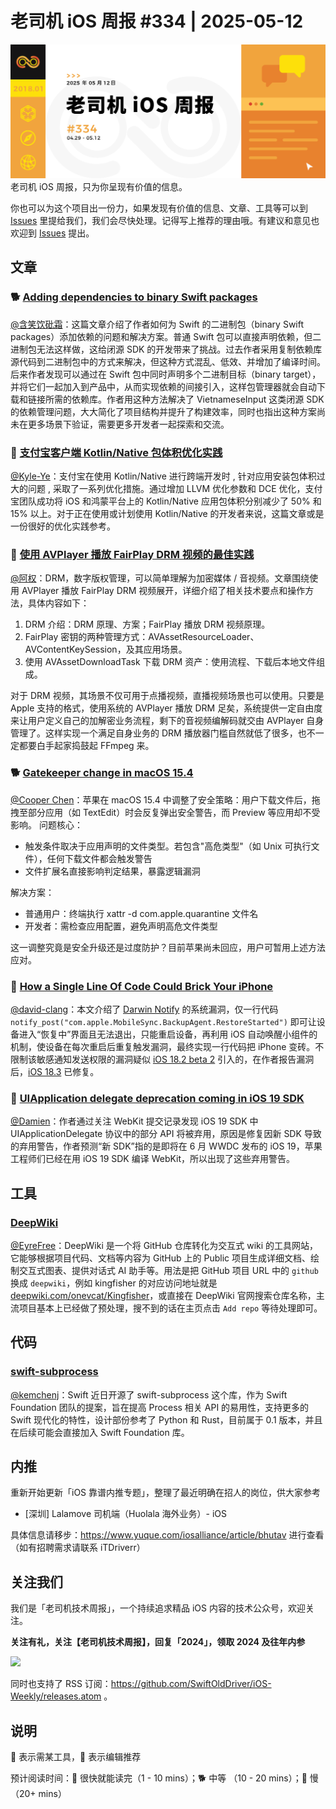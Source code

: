 # 老司机 iOS 周报 #334 | 2025-05-12

![ios-weekly](https://github.com/SwiftOldDriver/iOS-Weekly/blob/master/assets/weekly-header/334.jpg?raw=true)
老司机 iOS 周报，只为你呈现有价值的信息。

你也可以为这个项目出一份力，如果发现有价值的信息、文章、工具等可以到 [Issues](https://github.com/SwiftOldDriver/iOS-Weekly/issues) 里提给我们，我们会尽快处理。记得写上推荐的理由哦。有建议和意见也欢迎到 [Issues](https://github.com/SwiftOldDriver/iOS-Weekly/issues) 提出。

## 文章

### 🐕 [Adding dependencies to binary Swift packages](https://danielsaidi.com/blog/2025/05/02/adding-dependencies-to-binary-swift-packages)

[@含笑饮砒霜](https://weibo.com/chinafishnews/)：这篇文章介绍了作者如何为 Swift 的二进制包（binary Swift packages）添加依赖的问题和解决方案。普通 Swift 包可以直接声明依赖，但二进制包无法这样做，这给闭源 SDK 的开发带来了挑战。过去作者采用复制依赖库源代码到二进制包中的方式来解决，但这种方式混乱、低效、并增加了编译时间。后来作者发现可以通过在 Swift 包中同时声明多个二进制目标（binary target），并将它们一起加入到产品中，从而实现依赖的间接引入，这样包管理器就会自动下载和链接所需的依赖库。作者用这种方法解决了 VietnameseInput 这类闭源 SDK 的依赖管理问题，大大简化了项目结构并提升了构建效率，同时也指出这种方案尚未在更多场景下验证，需要更多开发者一起探索和交流。

### 🐎 [支付宝客户端 Kotlin/Native 包体积优化实践](https://mp.weixin.qq.com/s/vcuo2YJsrn3kQcTNuoLuGQ)

[@Kyle-Ye](https://github.com/Kyle-Ye)：支付宝在使用 Kotlin/Native 进行跨端开发时 , 针对应用安装包体积过大的问题 , 采取了一系列优化措施。通过增加 LLVM 优化参数和 DCE 优化，支付宝团队成功将 iOS 和鸿蒙平台上的 Kotlin/Native 应用包体积分别减少了 50% 和 15% 以上。对于正在使用或计划使用 Kotlin/Native 的开发者来说，这篇文章或是一份很好的优化实践参考。

### 🐢 [使用 AVPlayer 播放 FairPlay DRM 视频的最佳实践](https://mp.weixin.qq.com/s/vnK8GZP9ucvML6GQ7EJkeQ)

[@阿权](https://github.com/bqlin)：DRM，数字版权管理，可以简单理解为加密媒体 / 音视频。文章围绕使用 AVPlayer 播放 FairPlay DRM 视频展开，详细介绍了相关技术要点和操作方法，具体内容如下：

1. DRM 介绍：DRM 原理、方案；FairPlay 播放 DRM 视频原理。
2. FairPlay 密钥的两种管理方式：AVAssetResourceLoader、AVContentKeySession，及其应用场景。
3. 使用 AVAssetDownloadTask 下载 DRM 资产：使用流程、下载后本地文件组成。

对于 DRM 视频，其场景不仅可用于点播视频，直播视频场景也可以使用。只要是 Apple 支持的格式，使用系统的 AVPlayer 播放 DRM 足矣，系统提供一定自由度来让用户定义自己的加解密业务流程，剩下的音视频编解码就交由 AVPlayer 自身管理了。这样实现一个满足自身业务的 DRM 播放器门槛自然就低了很多，也不一定都要白手起家捣鼓起 FFmpeg 来。

### 🐕 [Gatekeeper change in macOS 15.4](https://lapcatsoftware.com/articles/2025/4/8.html)

[@Cooper Chen](https://github.com/cjlcooper)：苹果在 macOS 15.4 中调整了安全策略：用户下载文件后，拖拽至部分应用（如 TextEdit）时会反复弹出安全警告，而 Preview 等应用却不受影响。
问题核心：
- 触发条件取决于应用声明的文件类型。若包含"高危类型"（如 Unix 可执行文件），任何下载文件都会触发警告
- 文件扩展名直接影响判定结果，暴露逻辑漏洞

解决方案：
- 普通用户：终端执行 xattr -d com.apple.quarantine 文件名
- 开发者：需检查应用配置，避免声明高危文件类型

这一调整究竟是安全升级还是过度防护？目前苹果尚未回应，用户可暂用上述方法应对。

### 🐎 [How a Single Line Of Code Could Brick Your iPhone](https://rambo.codes/posts/2025-04-24-how-a-single-line-of-code-could-brick-your-iphone)

[@david-clang](https://github.com/david-clang)：本文介绍了 [Darwin Notify](https://developer.apple.com/documentation/darwinnotify) 的系统漏洞，仅一行代码 `notify_post("com.apple.MobileSync.BackupAgent.RestoreStarted")` 即可让设备进入“恢复中”界面且无法退出，只能重启设备，再利用 iOS 自动唤醒小组件的机制，使设备在每次重启后重复触发漏洞，最终实现一行代码把 iPhone 变砖。不限制该敏感通知发送权限的漏洞疑似 [iOS 18.2 beta 2](https://github.com/blacktop/ipsw-diffs/blob/fee5b3c8c18e4639e74677dd3cc1fa80203e64f6/18_2_22C5109p__vs_18_2_22C5125e/Entitlements.md?plain=1#L2336) 引入的，在作者报告漏洞后，[iOS 18.3](https://support.apple.com/zh-cn/122066) 已修复。


### 🐎 [UIApplication delegate deprecation coming in iOS 19 SDK](https://lapcatsoftware.com/articles/2025/4/5.html)

[@Damien](https://github.com/ZengyiMa)：作者通过关注 WebKit 提交记录发现 iOS 19 SDK 中 UIApplicationDelegate 协议中的部分 API 将被弃用，原因是修复因新 SDK 导致的弃用警告，作者预测“新 SDK”指的是即将在 6 月 WWDC 发布的 iOS 19，苹果工程师们已经在用 iOS 19 SDK 编译 WebKit，所以出现了这些弃用警告。

## 工具

### [DeepWiki](https://deepwiki.com/)

[@EyreFree](https://github.com/EyreFree)：DeepWiki 是一个将 GitHub 仓库转化为交互式 wiki 的工具网站，它能够根据项目代码、文档等内容为 GitHub 上的 Public 项目生成详细文档、绘制交互式图表、提供对话式 AI 助手等。用法是把 GitHub 项目 URL 中的 `github` 换成 `deepwiki`，例如 kingfisher 的对应访问地址就是 [deepwiki.com/onevcat/Kingfisher](https://deepwiki.com/onevcat/Kingfisher)，或直接在 DeepWiki 官网搜索仓库名称，主流项目基本上已经做了预处理，搜不到的话在主页点击 `Add repo` 等待处理即可。

## 代码

### [swift-subprocess](https://github.com/swiftlang/swift-subprocess)

[@kemchenj](https://kemchenj.github.io/)：Swift 近日开源了 swift-subprocess 这个库，作为 Swift Foundation 团队的提案，旨在提高 Process 相关 API 的易用性，支持更多的 Swift 现代化的特性，设计部份参考了 Python 和 Rust，目前属于 0.1 版本，并且在后续可能会直接加入 Swift Foundation 库。

## 内推

重新开始更新「iOS 靠谱内推专题」，整理了最近明确在招人的岗位，供大家参考

- [深圳] Lalamove 司机端（Huolala 海外业务）- iOS

具体信息请移步：https://www.yuque.com/iosalliance/article/bhutav 进行查看（如有招聘需求请联系 iTDriverr）

## 关注我们

我们是「老司机技术周报」，一个持续追求精品 iOS 内容的技术公众号，欢迎关注。

**关注有礼，关注【老司机技术周报】，回复「2024」，领取 2024 及往年内参**

![](https://github.com/SwiftOldDriver/iOS-Weekly/blob/master/assets/qrcode_for_wechat.jpg?raw=true)

同时也支持了 RSS 订阅：https://github.com/SwiftOldDriver/iOS-Weekly/releases.atom 。

## 说明

🚧 表示需某工具，🌟 表示编辑推荐

预计阅读时间：🐎 很快就能读完（1 - 10 mins）；🐕 中等 （10 - 20 mins）；🐢 慢（20+ mins）
